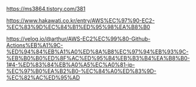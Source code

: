 https://ms3864.tistory.com/381

https://www.hakawati.co.kr/entry/AWS%EC%97%90-EC2-%EC%83%9D%EC%84%B1%ED%95%98%EA%B8%B0

https://velog.io/@arthur/AWS-EC2%EC%99%80-Github-Actions%EB%A1%9C-%ED%94%84%EB%A1%A0%ED%8A%B8%EC%97%94%EB%93%9C-%EB%B0%B0%ED%8F%AC%ED%95%B4%EB%B3%B4%EA%B8%B0-1#4-%ED%83%84%EB%A0%A5%EC%A0%81-ip-%EC%97%B0%EA%B2%B0-%EC%84%A0%ED%83%9D-%EC%82%AC%ED%95%AD
